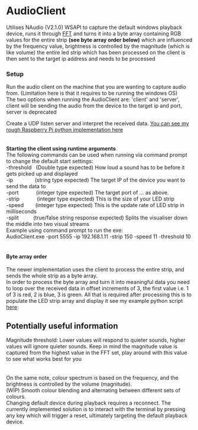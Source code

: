 # AudioClient
Utilises NAudio (V2.1.0) WSAPI to capture the default windows playback device, runs it through [FFT](https://en.wikipedia.org/wiki/Fast_Fourier_transform) 
and turns it into a byte array containing RGB values for the entire strip **(see byte array order below)** which are influenced by the frequency value, brightness is controlled by the magnitude (which is like volume) the entire led strip which has been processed on the client is then sent to the target ip address and needs to be processed  


### Setup


Run the audio client on the machine that you are wanting to capture audio from. (Limitation here is that it requires to be running the windows OS)  
The two options when running the AudioClient are: 'client' and 'server', client will be sending the audio from the device to the target ip and port, server is deprecated

Create a UDP listen server and interpret the received data. [You can see my rough Raspberry Pi python implementation here](https://github.com/CurtisDH/AudioClient/blob/main/run_leds.py)
<br />
<br />
<br />
**Starting the client using runtime arguments**  
The following commands can be used when running via command prompt to change the default start settings:  
-threshold&nbsp;&nbsp;&nbsp;(Double type expected)  How loud a sound has to be before it gets picked up and displayed    
-ip&nbsp;&nbsp;&nbsp;&nbsp;&nbsp;&nbsp;&nbsp;&nbsp;&nbsp;&nbsp;&nbsp;&nbsp;&nbsp;&nbsp;&nbsp;(string type expected)  The target IP of the device you want to send the data to  
-port&nbsp;&nbsp;&nbsp;&nbsp;&nbsp;&nbsp;&nbsp;&nbsp;&nbsp;&nbsp;&nbsp;&nbsp;(integer type expected) The target port of ... as above.  
-strip&nbsp;&nbsp;&nbsp;&nbsp;&nbsp;&nbsp;&nbsp;&nbsp;&nbsp;&nbsp;&nbsp;&nbsp;(integer type expected) This is the size of your LED strip    
-speed&nbsp;&nbsp;&nbsp;&nbsp;&nbsp;&nbsp;&nbsp;&nbsp;(integer type expected) This is the update rate of LED strip in milliseconds       
-split&nbsp;&nbsp;&nbsp;&nbsp;&nbsp;&nbsp;&nbsp;&nbsp;&nbsp;&nbsp;(true/false string response expected) Splits the visualiser down the middle into two visual streams  
Example using command prompt to run the exe:  
AudioClient.exe -port 5555 -ip 192.168.1.11 -strip 150 -speed 11 -threshold 10
<br />
<br />


#### Byte array order  
The newer implementation uses the client to process the entire strip, and sends the whole strip as a byte array.  
In order to process the byte array and turn it into meaningful data you need to loop over the received data in offset increments of 3, the first value i.e. 1 of 3 is red, 2 is blue, 3 is green. All that is required after processing this is to populate the LED strip array and display it see my example python script [here](https://github.com/CurtisDH/AudioClient/blob/main/run_leds.py): 

## Potentially useful information
Magnitude threshold: Lower values will respond to quieter sounds, higher values will ignore quieter sounds. Keep in mind the magnitude value is captured from the highest value in the FFT set, play around with this value to see what works best for you    
<br />    
On the same note, colour spectrum is based on the frequency, and the brightness is controlled by the volume (magnitude).  
(WIP) Smooth colour blending and alternating between different sets of colours.
<br />
Changing default device during playback requires a reconnect. The currently implemented solution is to interact with the terminal by pressing any key which will trigger a reset, ultimately targeting the default playback device.

